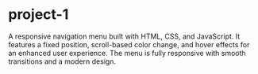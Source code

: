 # project-1
A responsive navigation menu built with HTML, CSS, and JavaScript. It features a fixed position, scroll-based color change, and hover effects for an enhanced user experience. The menu is fully responsive with smooth transitions and a modern design. 
